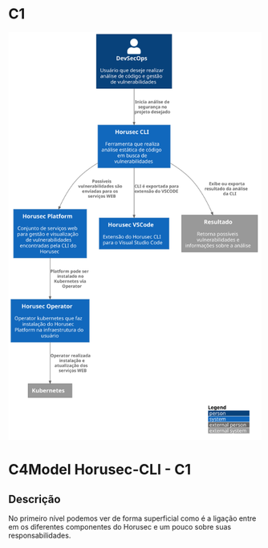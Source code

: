 # C1

![diagram](c1.svg)

# C4Model Horusec-CLI - C1

## Descrição
No primeiro nível podemos ver de forma superficial como é a ligação entre em os diferentes componentes do Horusec e um pouco sobre suas responsabilidades.